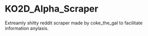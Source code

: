 # KO2D_Alpha_Scraper
Extreamly shitty reddit scraper made by coke_the_gal to facilitate information anylasis.
